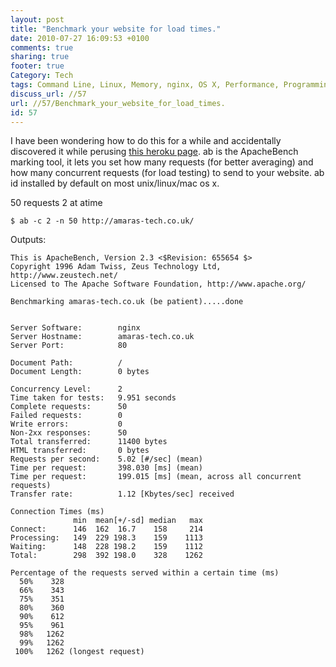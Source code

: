 ```yaml
---
layout: post
title: "Benchmark your website for load times."
date: 2010-07-27 16:09:53 +0100 
comments: true
sharing: true
footer: true
Category: Tech
tags: Command Line, Linux, Memory, nginx, OS X, Performance, Programming, Sinatra, WebFaction, Web,
discuss_url: //57
url: //57/Benchmark_your_website_for_load_times.
id: 57
---
```

I have been wondering how to do this for a while and accidentally discovered it while perusing [this heroku page][source]. ab is the ApacheBench marking tool, it lets you set how many requests (for better averaging) and how many concurrent requests (for load testing) to send to your website. ab id installed by default on most unix/linux/mac os x.

50 requests 2 at atime

    $ ab -c 2 -n 50 http://amaras-tech.co.uk/

Outputs:
 
    This is ApacheBench, Version 2.3 <$Revision: 655654 $>
    Copyright 1996 Adam Twiss, Zeus Technology Ltd, http://www.zeustech.net/
    Licensed to The Apache Software Foundation, http://www.apache.org/

    Benchmarking amaras-tech.co.uk (be patient).....done
    
    
    Server Software:        nginx
    Server Hostname:        amaras-tech.co.uk
    Server Port:            80

    Document Path:          /
    Document Length:        0 bytes
    
    Concurrency Level:      2
    Time taken for tests:   9.951 seconds
    Complete requests:      50
    Failed requests:        0
    Write errors:           0
    Non-2xx responses:      50
    Total transferred:      11400 bytes
    HTML transferred:       0 bytes
    Requests per second:    5.02 [#/sec] (mean)
    Time per request:       398.030 [ms] (mean)
    Time per request:       199.015 [ms] (mean, across all concurrent requests)
    Transfer rate:          1.12 [Kbytes/sec] received

    Connection Times (ms)
                  min  mean[+/-sd] median   max
    Connect:      146  162  16.7    158     214
    Processing:   149  229 198.3    159    1113
    Waiting:      148  228 198.2    159    1112
    Total:        298  392 198.0    328    1262
    
    Percentage of the requests served within a certain time (ms)
      50%    328
      66%    343
      75%    351
      80%    360
      90%    612
      95%    961
      98%   1262
      99%   1262
     100%   1262 (longest request)

[source]: http://docs.heroku.com/performance
